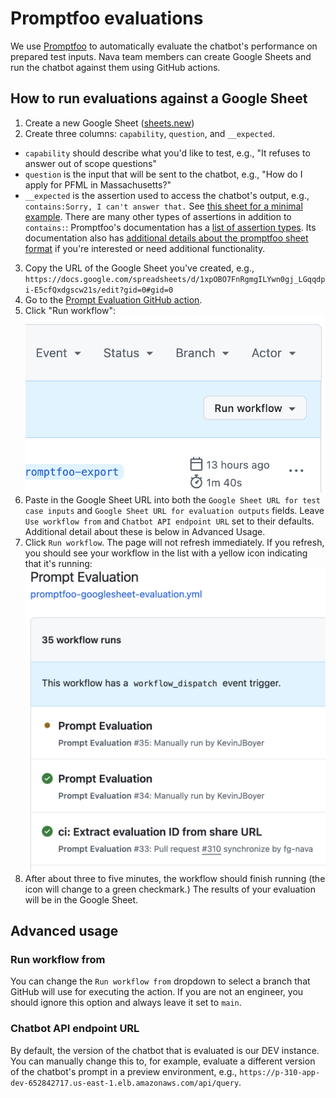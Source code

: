 # Promptfoo evaluations

We use [Promptfoo](https://promptfoo.dev) to automatically evaluate the chatbot's performance on prepared test inputs. Nava team members can create Google Sheets and run the chatbot against them using GitHub actions.

## How to run evaluations against a Google Sheet

1. Create a new Google Sheet ([sheets.new](https://sheets.new)) 
2. Create three columns: `capability`, `question`, and `__expected`.
  - `capability` should describe what you'd like to test, e.g., "It refuses to answer out of scope questions"
  - `question` is the input that will be sent to the chatbot, e.g., "How do I apply for PFML in Massachusetts?"
  - `__expected` is the assertion used to access the chatbot's output, e.g., `contains:Sorry, I can't answer that.`
See [this sheet for a minimal example](https://docs.google.com/spreadsheets/d/1xpOBO7FnRgmgILYwn0gj_LGqqdpi-E5cfQxdgscw21s/edit?gid=0#gid=0). There are many other types of assertions in addition to `contains:`: Promptfoo's documentation has a [list of assertion types](https://www.promptfoo.dev/docs/configuration/expected-outputs/#assertion-types). Its documentation also has [additional details about the promptfoo sheet format](https://www.promptfoo.dev/docs/configuration/parameters/#import-from-csv) if you're interested or need additional functionality.
3. Copy the URL of the Google Sheet you've created, e.g., `https://docs.google.com/spreadsheets/d/1xpOBO7FnRgmgILYwn0gj_LGqqdpi-E5cfQxdgscw21s/edit?gid=0#gid=0`
4. Go to the [Prompt Evaluation GitHub action](https://github.com/navapbc/labs-decision-support-tool/actions/workflows/promptfoo-googlesheet-evaluation.yml).
5. Click "Run workflow":
![Run workflow button in Github Actions](promptfoo-evaluations-run-workflow.png)
6. Paste in the Google Sheet URL into both the  `Google Sheet URL for test case inputs` and `Google Sheet URL for evaluation outputs` fields. Leave `Use workflow from` and `Chatbot API endpoint URL` set to their defaults. Additional detail about these is below in Advanced Usage.
7. Click `Run workflow`. The page will not refresh immediately. If you refresh, you should see your workflow in the list with a yellow icon indicating that it's running: 
![Example list of running workflows](promptfoo-evaluation-running-workflows.png)
8. After about three to five minutes, the workflow should finish running (the icon will change to a green checkmark.) The results of your evaluation will be in the Google Sheet.

## Advanced usage

### Run workflow from

You can change the `Run workflow from` dropdown to select a branch that GitHub will use for executing the action. If you are not an engineer, you should ignore this option and always leave it set to `main`.

### Chatbot API endpoint URL

By default, the version of the chatbot that is evaluated is our DEV instance. You can manually change this to, for example, evaluate a different version of the chatbot's prompt in a preview environment, e.g., `https://p-310-app-dev-652842717.us-east-1.elb.amazonaws.com/api/query`.